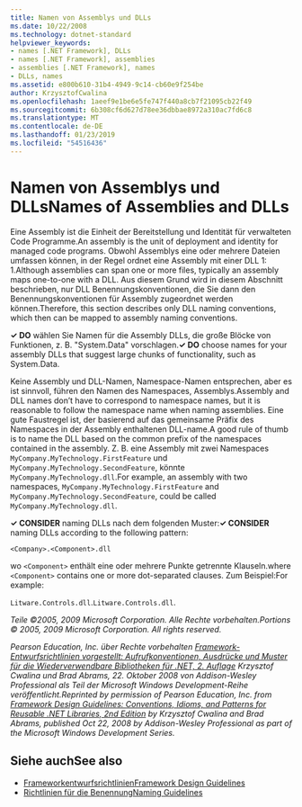 ```yaml
---
title: Namen von Assemblys und DLLs
ms.date: 10/22/2008
ms.technology: dotnet-standard
helpviewer_keywords:
- names [.NET Framework], DLLs
- names [.NET Framework], assemblies
- assemblies [.NET Framework], names
- DLLs, names
ms.assetid: e800b610-31b4-4949-9c14-cb60e9f254be
author: KrzysztofCwalina
ms.openlocfilehash: 1aeef9e1be6e5fe747f440a8cb7f21095cb22f49
ms.sourcegitcommit: 6b308cf6d627d78ee36dbbae8972a310ac7fd6c8
ms.translationtype: MT
ms.contentlocale: de-DE
ms.lasthandoff: 01/23/2019
ms.locfileid: "54516436"
---
```

# <a name="names-of-assemblies-and-dlls"></a><span data-ttu-id="36656-102">Namen von Assemblys und DLLs</span><span class="sxs-lookup"><span data-stu-id="36656-102">Names of Assemblies and DLLs</span></span>
<span data-ttu-id="36656-103">Eine Assembly ist die Einheit der Bereitstellung und Identität für verwalteten Code Programme.</span><span class="sxs-lookup"><span data-stu-id="36656-103">An assembly is the unit of deployment and identity for managed code programs.</span></span> <span data-ttu-id="36656-104">Obwohl Assemblys eine oder mehrere Dateien umfassen können, in der Regel ordnet eine Assembly mit einer DLL 1: 1.</span><span class="sxs-lookup"><span data-stu-id="36656-104">Although assemblies can span one or more files, typically an assembly maps one-to-one with a DLL.</span></span> <span data-ttu-id="36656-105">Aus diesem Grund wird in diesem Abschnitt beschrieben, nur DLL Benennungskonventionen, die Sie dann den Benennungskonventionen für Assembly zugeordnet werden können.</span><span class="sxs-lookup"><span data-stu-id="36656-105">Therefore, this section describes only DLL naming conventions, which then can be mapped to assembly naming conventions.</span></span>  
  
 <span data-ttu-id="36656-106">**✓ DO** wählen Sie Namen für die Assembly DLLs, die große Blöcke von Funktionen, z. B. "System.Data" vorschlagen.</span><span class="sxs-lookup"><span data-stu-id="36656-106">**✓ DO** choose names for your assembly DLLs that suggest large chunks of functionality, such as System.Data.</span></span>  
  
 <span data-ttu-id="36656-107">Keine Assembly und DLL-Namen, Namespace-Namen entsprechen, aber es ist sinnvoll, führen den Namen des Namespaces, Assemblys.</span><span class="sxs-lookup"><span data-stu-id="36656-107">Assembly and DLL names don’t have to correspond to namespace names, but it is reasonable to follow the namespace name when naming assemblies.</span></span> <span data-ttu-id="36656-108">Eine gute Faustregel ist, der basierend auf das gemeinsame Präfix des Namespaces in der Assembly enthaltenen DLL-name.</span><span class="sxs-lookup"><span data-stu-id="36656-108">A good rule of thumb is to name the DLL based on the common prefix of the namespaces contained in the assembly.</span></span> <span data-ttu-id="36656-109">Z. B. eine Assembly mit zwei Namespaces `MyCompany.MyTechnology.FirstFeature` und `MyCompany.MyTechnology.SecondFeature`, könnte `MyCompany.MyTechnology.dll`.</span><span class="sxs-lookup"><span data-stu-id="36656-109">For example, an assembly with two namespaces, `MyCompany.MyTechnology.FirstFeature` and `MyCompany.MyTechnology.SecondFeature`, could be called `MyCompany.MyTechnology.dll`.</span></span>  
  
 <span data-ttu-id="36656-110">**✓ CONSIDER** naming DLLs nach dem folgenden Muster:</span><span class="sxs-lookup"><span data-stu-id="36656-110">**✓ CONSIDER** naming DLLs according to the following pattern:</span></span>  
  
 `<Company>.<Component>.dll`  
  
 <span data-ttu-id="36656-111">wo `<Component>` enthält eine oder mehrere Punkte getrennte Klauseln.</span><span class="sxs-lookup"><span data-stu-id="36656-111">where `<Component>` contains one or more dot-separated clauses.</span></span> <span data-ttu-id="36656-112">Zum Beispiel:</span><span class="sxs-lookup"><span data-stu-id="36656-112">For example:</span></span>  
  
 <span data-ttu-id="36656-113">`Litware.Controls.dll`.</span><span class="sxs-lookup"><span data-stu-id="36656-113">`Litware.Controls.dll`.</span></span>  
  
 <span data-ttu-id="36656-114">*Teile ©2005, 2009 Microsoft Corporation. Alle Rechte vorbehalten.*</span><span class="sxs-lookup"><span data-stu-id="36656-114">*Portions © 2005, 2009 Microsoft Corporation. All rights reserved.*</span></span>  
  
 <span data-ttu-id="36656-115">*Pearson Education, Inc. über Rechte vorbehalten [Framework-Entwurfsrichtlinien vorgestellt: Aufrufkonventionen, Ausdrücke und Muster für die Wiederverwendbare Bibliotheken für .NET, 2. Auflage](https://www.informit.com/store/framework-design-guidelines-conventions-idioms-and-9780321545619) Krzysztof Cwalina und Brad Abrams, 22. Oktober 2008 von Addison-Wesley Professional als Teil der Microsoft Windows Development-Reihe veröffentlicht.*</span><span class="sxs-lookup"><span data-stu-id="36656-115">*Reprinted by permission of Pearson Education, Inc. from [Framework Design Guidelines: Conventions, Idioms, and Patterns for Reusable .NET Libraries, 2nd Edition](https://www.informit.com/store/framework-design-guidelines-conventions-idioms-and-9780321545619) by Krzysztof Cwalina and Brad Abrams, published Oct 22, 2008 by Addison-Wesley Professional as part of the Microsoft Windows Development Series.*</span></span>  
  
## <a name="see-also"></a><span data-ttu-id="36656-116">Siehe auch</span><span class="sxs-lookup"><span data-stu-id="36656-116">See also</span></span>

- [<span data-ttu-id="36656-117">Frameworkentwurfsrichtlinien</span><span class="sxs-lookup"><span data-stu-id="36656-117">Framework Design Guidelines</span></span>](../../../docs/standard/design-guidelines/index.md)
- [<span data-ttu-id="36656-118">Richtlinien für die Benennung</span><span class="sxs-lookup"><span data-stu-id="36656-118">Naming Guidelines</span></span>](../../../docs/standard/design-guidelines/naming-guidelines.md)
